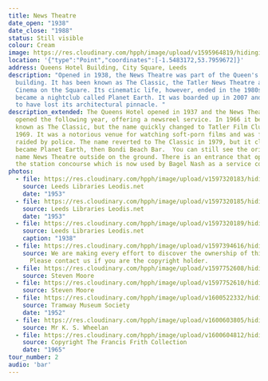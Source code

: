 ```yaml
---
title: News Theatre
date_open: "1938"
date_close: "1988"
status: Still visible
colour: Cream
image: https://res.cloudinary.com/hpph/image/upload/v1595964819/hidinginplainsight/classic_tatlernewstheatre.svg
location: '{"type":"Point","coordinates":[-1.5483172,53.7959672]}'
address: Queens Hotel Building, City Square, Leeds
description: "Opened in 1938, the News Theatre was part of the Queen's Hotel
  building. It has been known as The Classic, the Tatler News Theatre and the
  Cinema on the Square. Its cinematic life, however, ended in the 1980s when it
  became a nightclub called Planet Earth. It was boarded up in 2007 and appears
  to have lost its architectural pinnacle. "
description_extended: The Queens Hotel opened in 1937 and the News Theatre
  opened the following year, offering a newsreel service. In 1966 it became
  known as The Classic, but the name quickly changed to Tatler Film Club in
  1969. It was a notorious venue for watching soft-porn films and was frequently
  raided by police. The name reverted to The Classic in 1979, but it closed and
  became Planet Earth, then Bondi Beach Bar.  You can still see the original
  name News Theatre outside on the ground. There is an entrance that opened onto
  the station concourse which is now used by Bagel Nash as a service counter.
photos:
  - file: https://res.cloudinary.com/hpph/image/upload/v1597320183/hidinginplainsight/The_News_Theatre_Leeds_Libraries_3610.jpg
    source: Leeds Libraries Leodis.net
    date: "1953"
  - file: https://res.cloudinary.com/hpph/image/upload/v1597320185/hidinginplainsight/The_News_Theatre_Leeds_Libraries_4458.jpg
    source: Leeds Libraries Leodis.net
    date: "1953"
  - file: https://res.cloudinary.com/hpph/image/upload/v1597320189/hidinginplainsight/The_News_Theatre_Leeds_Libraries_956.jpg
    source: Leeds Libraries Leodis.net
    caption: "1938"
  - file: https://res.cloudinary.com/hpph/image/upload/v1597394616/hidinginplainsight/The_News_Theatre.jpg
    source: We are making every effort to discover the ownership of this photo.
      Please contact us if you are the copyright holder.
  - file: https://res.cloudinary.com/hpph/image/upload/v1597752608/hidinginplainsight/News18082020.jpg
    source: Steven Moore
  - file: https://res.cloudinary.com/hpph/image/upload/v1597752610/hidinginplainsight/News18082020_01.jpg
    source: Steven Moore
  - file: https://res.cloudinary.com/hpph/image/upload/v1600522332/hidinginplainsight/The_News_Theatre_Tramway_Museum_Society_20091230_169965.jpg
    source: Tramway Museum Society
    date: "1952"
  - file: https://res.cloudinary.com/hpph/image/upload/v1600603805/hidinginplainsight/The_News_Theatre_K._S._Wheelan_20041210_96389407.jpg
    source: Mr K. S. Wheelan
  - file: https://res.cloudinary.com/hpph/image/upload/v1600604812/hidinginplainsight/The_News_Theatre_Francis_Frith_Collection_200836_166312.jpg
    source: Copyright The Francis Frith Collection
    date: "1965"
tour_number: 2
audio: 'bar'
---
```

